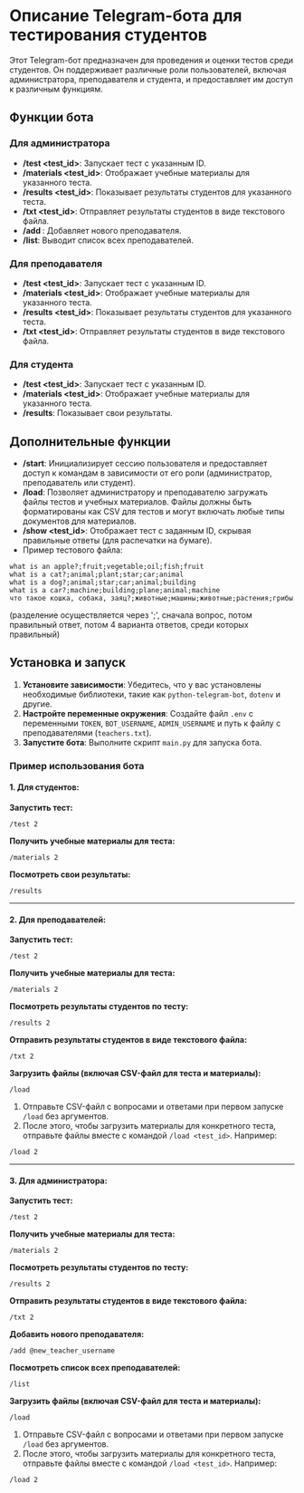 
# Описание Telegram-бота для тестирования студентов

Этот Telegram-бот предназначен для проведения и оценки тестов среди студентов. Он поддерживает различные роли пользователей, включая администратора, преподавателя и студента, и предоставляет им доступ к различным функциям.

## Функции бота

### Для администратора
- **/test <test_id>**: Запускает тест с указанным ID.
- **/materials <test_id>**: Отображает учебные материалы для указанного теста.
- **/results <test_id>**: Показывает результаты студентов для указанного теста.
- **/txt <test_id>**: Отправляет результаты студентов в виде текстового файла.
- **/add <username>**: Добавляет нового преподавателя.
- **/list**: Выводит список всех преподавателей.

### Для преподавателя
- **/test <test_id>**: Запускает тест с указанным ID.
- **/materials <test_id>**: Отображает учебные материалы для указанного теста.
- **/results <test_id>**: Показывает результаты студентов для указанного теста.
- **/txt <test_id>**: Отправляет результаты студентов в виде текстового файла.

### Для студента
- **/test <test_id>**: Запускает тест с указанным ID.
- **/materials <test_id>**: Отображает учебные материалы для указанного теста.
- **/results**: Показывает свои результаты.

## Дополнительные функции
- **/start**: Инициализирует сессию пользователя и предоставляет доступ к командам в зависимости от его роли (администратор, преподаватель или студент).
- **/load**: Позволяет администратору и преподавателю загружать файлы тестов и учебных материалов. Файлы должны быть форматированы как CSV для тестов и могут включать любые типы документов для материалов.
- **/show <test_id>**: Отображает тест с заданным ID, скрывая правильные ответы (для распечатки на бумаге).
- 
  Пример тестового файла:
```
what is an apple?;fruit;vegetable;oil;fish;fruit
what is a cat?;animal;plant;star;car;animal
what is a dog?;animal;star;car;animal;building
what is a car?;machine;building;plane;animal;machine
что такое кошка, собака, заяц?;животные;машины;животные;растения;грибы
```
  (разделение осуществляется через ';', сначала вопрос, потом правильный ответ, потом 4 варианта ответов, среди которых правильный)
  
## Установка и запуск

1. **Установите зависимости**: Убедитесь, что у вас установлены необходимые библиотеки, такие как `python-telegram-bot`, `dotenv` и другие.
2. **Настройте переменные окружения**: Создайте файл `.env` с переменными `TOKEN`, `BOT_USERNAME`, `ADMIN_USERNAME` и путь к файлу с преподавателями (`teachers.txt`).
3. **Запустите бота**: Выполните скрипт `main.py` для запуска бота.


### Пример использования бота

#### 1. Для студентов:

**Запустить тест:**
```
/test 2
```

**Получить учебные материалы для теста:**
```
/materials 2
```

**Посмотреть свои результаты:**
```
/results
```

---

#### 2. Для преподавателей:

**Запустить тест:**
```
/test 2
```

**Получить учебные материалы для теста:**
```
/materials 2
```

**Посмотреть результаты студентов по тесту:**
```
/results 2
```

**Отправить результаты студентов в виде текстового файла:**
```
/txt 2
```

**Загрузить файлы (включая CSV-файл для теста и материалы):**
```
/load
```
1. Отправьте CSV-файл с вопросами и ответами при первом запуске `/load` без аргументов.
2. После этого, чтобы загрузить материалы для конкретного теста, отправьте файлы вместе с командой `/load <test_id>`. Например:
```
/load 2
```

---

#### 3. Для администратора:

**Запустить тест:**
```
/test 2
```

**Получить учебные материалы для теста:**
```
/materials 2
```

**Посмотреть результаты студентов по тесту:**
```
/results 2
```

**Отправить результаты студентов в виде текстового файла:**
```
/txt 2
```

**Добавить нового преподавателя:**
```
/add @new_teacher_username
```

**Посмотреть список всех преподавателей:**
```
/list
```

**Загрузить файлы (включая CSV-файл для теста и материалы):**
```
/load
```
1. Отправьте CSV-файл с вопросами и ответами при первом запуске `/load` без аргументов.
2. После этого, чтобы загрузить материалы для конкретного теста, отправьте файлы вместе с командой `/load <test_id>`. Например:
```
/load 2
```
